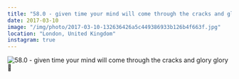 ```yaml
---
title: "58.0 - given time your mind will come through the cracks and glory glory 🌱"
date: 2017-03-10
image: "/img/photo/2017-03-10-132636426a5c449386933b126b4f663f.jpg"
location: "London, United Kingdom"
instagram: true
---
```


![58.0 - given time your mind will come through the cracks and glory glory 🌱](/img/photo/2017-03-10-132636426a5c449386933b126b4f663f.jpg)
